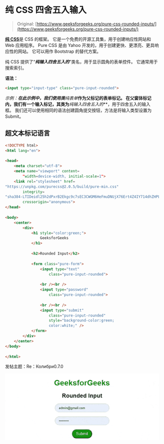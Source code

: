 # 纯 CSS 四舍五入输入

> Original: [https://www.geeksforgeeks.org/pure-css-rounded-inputs/](https://www.geeksforgeeks.org/pure-css-rounded-inputs/)

[**纯 CSS**](https://www.geeksforgeeks.org/pure-css-introduction/)是 CSS 的框架。 它是一个免费的开源工具集，用于创建响应性网站和 Web 应用程序。 Pure CSS 是由 Yahoo 开发的，用于创建更快、更漂亮、更具响应性的网站。 它可以用作 Bootstrap 的替代方案。

纯 CSS 提供了“***纯输入四舍五入的***”类名，用于显示圆角的表单控件。 它通常用于搜索索引。

**语法：**

```html
<input type="input-type" class="pure-input-rounded">  
```

**示例：**在此示例中，我们使用类***纯表单***作为父标记的表单标记。 在父窗体标记内，我们有一个输入标记，其类为***纯输入四舍五入的***，用于四舍五入的输入框。 我们还可以使用相同的语法创建圆角提交按钮，方法是将输入类型设置为 Submit。

## 超文本标记语言

```html
<!DOCTYPE html>
<html lang="en">

<head>
    <meta charset="utf-8">
    <meta name="viewport" content=
        "width=device-width, initial-scale=1">
    <link rel="stylesheet" href=
"https://unpkg.com/purecss@2.0.5/build/pure-min.css"
        integrity=
"sha384-LTIDeidl25h2dPxrB2Ekgc9c7sEC3CWGM6HeFmuDNUjX76Ert4Z4IY714dhZHPLd"
        crossorigin="anonymous">
</head>

<body>
    <center>
        <div>
            <h1 style="color:green;">
                GeeksforGeeks
            </h1>

            <h2>Rounded Input</h2>

            <form class="pure-form">
                <input type="text" 
                    class="pure-input-rounded">

                <br /><br />
                <input type="password" 
                    class="pure-input-rounded">

                <br /><br />
                <input type="submit" 
                    class="pure-input-rounded" 
                    style="background-color:green;
                    color:white;" />
            </form>
        </div>
    </center>
</body>

</html>
```

发帖主题：Re：Колибри0.7.0

![](img/7f3ecfbdc5033536481623e5d8acf1f0.png)